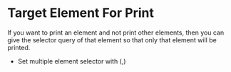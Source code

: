 # Target Element For Print

If you want to print an element and not print other elements, then you can give the selector query of that element so that only that element will be printed.

- Set multiple element selector with (,)
